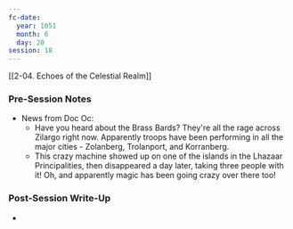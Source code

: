 ```yaml
---
fc-date:
  year: 1051
  month: 6
  day: 20
session: 18
---
```

[[2-04. Echoes of the Celestial Realm]]

### Pre-Session Notes

* News from Doc Oc:
	* Have you heard about the Brass Bards? They're all the rage across Zilargo right now. Apparently troops have been performing in all the major cities - Zolanberg, Trolanport, and Korranberg.
	* This crazy machine showed up on one of the islands in the Lhazaar Principalities, then disappeared a day later, taking three people with it! Oh, and apparently magic has been going crazy over there too!

### Post-Session Write-Up

* 

